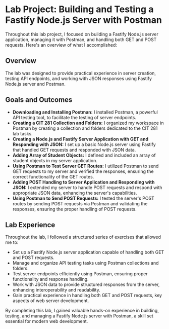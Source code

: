 # Lab Project: Building and Testing a Fastify Node.js Server with Postman

Throughout this lab project, I focused on building a Fastify Node.js server application, managing it with Postman, and handling both GET and POST requests. Here's an overview of what I accomplished:

## Overview

The lab was designed to provide practical experience in server creation, testing API endpoints, and working with JSON responses using Fastify Node.js server and Postman.

## Goals and Outcomes

- **Downloading and Installing Postman:** I installed Postman, a powerful API testing tool, to facilitate the testing of server endpoints.
- **Creating a CIT 281 Collection and Folders:** I organized my workspace in Postman by creating a collection and folders dedicated to the CIT 281 lab tasks.
- **Creating a Node.js and Fastify Server Application with GET and Responding with JSON:** I set up a basic Node.js server using Fastify that handled GET requests and responded with JSON data.
- **Adding Array of Student Objects:** I defined and included an array of student objects in my server application.
- **Using Postman to Test Server GET Routes:** I utilized Postman to send GET requests to my server and verified the responses, ensuring the correct functionality of the GET routes.
- **Adding POST Handling to Server Application and Responding with JSON:** I extended my server to handle POST requests and respond with appropriate JSON data, enhancing the server's capabilities.
- **Using Postman to Send POST Requests:** I tested the server's POST routes by sending POST requests via Postman and validating the responses, ensuring the proper handling of POST requests.

## Lab Experience

Throughout the lab, I followed a structured series of exercises that allowed me to:

- Set up a Fastify Node.js server application capable of handling both GET and POST requests.
- Manage and organize API testing tasks using Postman collections and folders.
- Test server endpoints efficiently using Postman, ensuring proper functionality and response handling.
- Work with JSON data to provide structured responses from the server, enhancing interoperability and readability.
- Gain practical experience in handling both GET and POST requests, key aspects of web server development.

By completing this lab, I gained valuable hands-on experience in building, testing, and managing a Fastify Node.js server with Postman, a skill set essential for modern web development.
